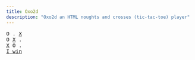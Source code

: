 ```yaml
---
title: Oxo2d 
description: "Oxo2d an HTML noughts and crosses (tic-tac-toe) player"
---
```


<pre class="oxo2d">
O . <u>X</u>
O <u>X</u> .
<u>X</u> O .
<a href="../">I win</a>
</pre>
